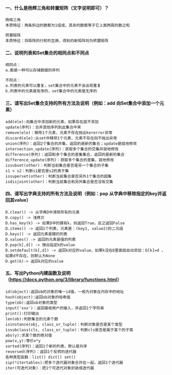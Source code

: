 

#### 一、什么是杨辉三角和转置矩阵（文字说明即可）？

```
杨辉三角
本质特征：两条斜边的数都为1组成，其余的数都等于它上面两肩的数之和

转置矩阵
本质特征：将矩阵的行和列互换，得到的新矩阵则为转置矩阵
```





#### 二、说明列表和Set集合的相同点和不同点

```
相同点：
a.都是一种可以存储数据的序列

不同点：
a.列表的元素可以重复，set集合中的元素不会出现重复
b.列表中的元素是有序的，set集合中的元素是无序的
```



#### 三、请写出Set集合支持的所有方法及说明（例如：add 向Set集合中添加一个元素）

```
add(ele):向集合中添加新的元素，如果存在就不添加
update(序列)：合并其他序列到此集合中来
remove(ele)：移除1个元素，元素不存在抛出kererror异常
discard(ele):从set中移除1个元素，元素不存在则不抛出异常
union(序列)：返回2个集合的并集，返回的是新的集合；update是就地修改
intersection_update(序列)：获取多个集合的交集并就地修改
difference(序列)：返回和多个集合的差集集合，返回的是新的集合
difference_update(序列)：获取多个集合的差集，就地修改
issubset(other)：判断当前集合是否是另一个集合的子集
s1 < s2：判断s1是否是s2的真子集
issuperset(other)：判断当前集合是否另外1个集合的超集
isdisjoint(other)：判断当前集合和另外集合是否没有交集
```

#### 四、请写出字典支持的所有方法及说明（例如：pop 从字典中移除指定的key并返回其value）

```
D.clear() -> 从字典D中清除所有的元素
D.copy() -> 浅拷贝
D.has_key(k) -> 如果D中的键有k，则返回True，反之返回False
D.items() -> 返回1个列表，元素是：(key1, value2)的二元组
D.keys() -> 返回元素是键的列表
D.values() -> 返回的元素是值的列表
D.pop(k[,d]) -> 弹出指定k的value
D.setdefault(k[,d]) -> 返回k对应的value，如果k没在D里面就自动添加：D[k]=d ，如果d不存在，则默认为None
D.get(k)-> 返回k对应的value

```



#### 五、写出Python内建函数及说明（<https://docs.python.org/3/library/functions.html>）

```
id(object):返回ob的对象的唯一id值，一般为对象在内存中的地址
hash(object):返回ob对象的哈希值
type(ob):返回ob对象的类型
input('xxx')：返回接收用户的输入，并返回1个字符串
print():打印输出
len(ob):判断集合的元素个数
isinstance(obj, class_or_tuple)：判断对象是否是某个类型
issubclass(cls, class_or_tuple)：判断cls是否是属于某个的子类
abs(y):求某个数的绝对值
pow(x,y):等价x*y
sorted(序列)：返回1个新的列表，默认是升序
reversed(序列)：返回1个反转的迭代器
各种类型函数：list() dict() set() 
zip(*itertables):把多个迭代器对象合并在一起，返回1个迭代器
iter(可迭代对象)：把1个可迭代对象封装成迭代器
```

